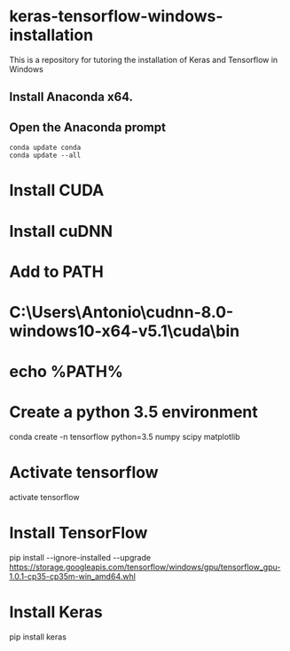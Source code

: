 # keras-tensorflow-windows-installation
This is a repository for tutoring the installation of Keras and Tensorflow in Windows

## Install Anaconda x64.

## Open the Anaconda prompt

```Command Prompt
conda update conda
conda update --all
```

# Install CUDA
# Install cuDNN

# Add to PATH
# C:\Users\Antonio\cudnn-8.0-windows10-x64-v5.1\cuda\bin
# echo %PATH%

# Create a python 3.5 environment
conda create -n tensorflow python=3.5 numpy scipy matplotlib

# Activate tensorflow
activate tensorflow

# Install TensorFlow
pip install --ignore-installed --upgrade https://storage.googleapis.com/tensorflow/windows/gpu/tensorflow_gpu-1.0.1-cp35-cp35m-win_amd64.whl

# Install Keras
pip install keras
